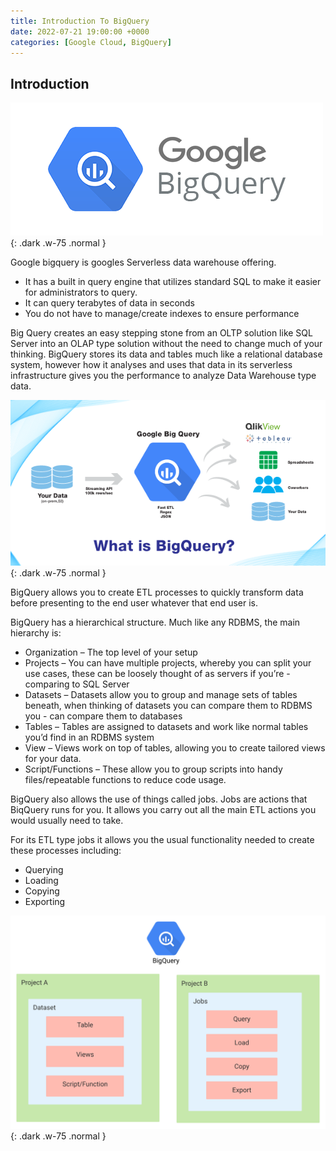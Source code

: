 ```yaml
---
title: Introduction To BigQuery
date: 2022-07-21 19:00:00 +0000
categories: [Google Cloud, BigQuery]
---
```

## Introduction
![BigQuery](/assets/images/BigQuery.png){: .dark .w-75 .normal }

Google bigquery is googles Serverless data warehouse offering.

- It has a built in query engine that utilizes standard SQL to make it easier for administrators to query.
- It can query terabytes of data in seconds
- You do not have to manage/create indexes to ensure performance

Big Query creates an easy stepping stone from an OLTP solution like SQL Server into an OLAP type solution without the need to change much of your thinking. BigQuery stores its data and tables much like a relational database system, however how it analyses and uses that data in its serverless infrastructure gives you the performance to analyze Data Warehouse type data.

![BigQuery](/assets/images/BigQuery1.png){: .dark .w-75 .normal }

BigQuery allows you to create ETL processes to quickly transform data before presenting to the end user whatever that end user is.

BigQuery has a hierarchical structure. Much like any RDBMS, the main hierarchy is:

- Organization – The top level of your setup
- Projects – You can have multiple projects, whereby you can split your use cases, these can be loosely thought of as servers if you’re - comparing to SQL Server
- Datasets – Datasets allow you to group and manage sets of tables beneath, when thinking of datasets you can compare them to RDBMS you - can compare them to databases
- Tables – Tables are assigned to datasets and work like normal tables you’d find in an RDBMS system
- View – Views work on top of tables, allowing you to create tailored views for your data.
- Script/Functions – These allow you to group scripts into handy files/repeatable functions to reduce code usage.

BigQuery also allows the use of things called jobs. Jobs are actions that BiqQuery runs for you. It allows you carry out all the main ETL actions you would usually need to take.

For its ETL type jobs it allows you the usual functionality needed to create these processes including:

- Querying
- Loading
- Copying
- Exporting

![BigQuery](/assets/images/BigQuery2.png){: .dark .w-75 .normal }
